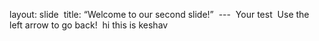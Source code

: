 layout: slide  
title: “Welcome to our second slide!”  ---  
Your test  
Use the left arrow to go back!  
hi this is keshav
